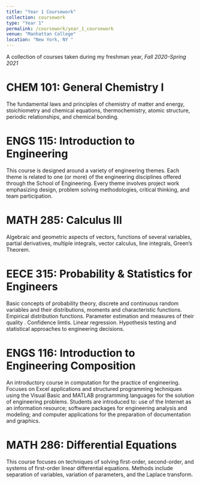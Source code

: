 ```yaml
---
title: "Year 1 Coursework"
collection: coursework
type: "Year 1"
permalink: /coursework/year_1_coursework
venue: "Manhattan College"
location: "New York, NY "
---
```


A collection of courses taken during my freshman year, *Fall 2020-Spring 2021*

CHEM 101: General Chemistry I
======
The fundamental laws and principles of chemistry of matter and energy, stoichiometry and chemical equations, thermochemistry, atomic structure, periodic relationships, and chemical bonding.

ENGS 115: Introduction to Engineering
======
This course is designed around a variety of engineering themes. Each theme is related to one (or more) of the engineering disciplines offered through the School of Engineering. Every theme involves project work emphasizing design, problem solving methodologies, critical thinking, and team participation.


MATH 285: Calculus III
======
Algebraic and geometric aspects of vectors, functions of several variables, partial derivatives, multiple integrals, vector calculus, line integrals, Green’s Theorem.


EECE 315: Probability & Statistics for Engineers
======
Basic concepts of probability theory, discrete and continuous random variables and their distributions, moments and characteristic functions. Empirical distribution functions. Parameter estimation and measures of their quality . Confidence limtis. Linear regression. Hypothesis testing and statistical approaches to engineering decisions.


ENGS 116: Introduction to Engineering Composition
======
An introductory course in computation for the practice of engineering. Focuses on Excel applications and structured programming techniques using the Visual Basic and MATLAB programming languages for the solution of engineering problems. Students are introduced to: use of the Internet as an information resource; software packages for engineering analysis and modeling; and computer applications for the preparation of documentation and graphics.


MATH 286: Differential Equations
======
This course focuses on techniques of solving first-order, second-order, and systems of first-order linear differential equations. Methods include separation of variables, variation of parameters, and the Laplace transform.